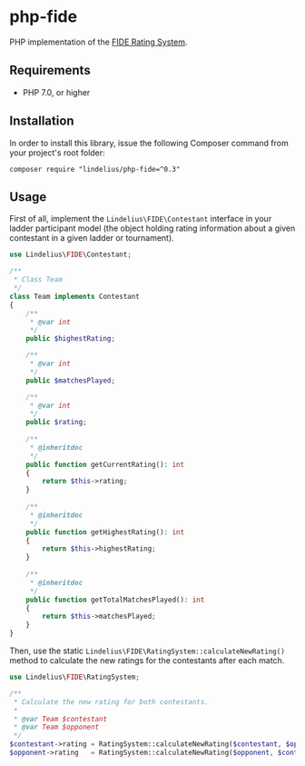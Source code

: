 # php-fide

PHP implementation of the [FIDE Rating System](https://www.fide.com/fide/handbook.html?id=172&view=article).

## Requirements

* PHP 7.0, or higher

## Installation

In order to install this library, issue the following Composer command from your project's root folder:

```
composer require "lindelius/php-fide=^0.3"
```

## Usage

First of all, implement the `Lindelius\FIDE\Contestant` interface in your ladder participant model (the object holding rating information about a given contestant in a given ladder or tournament).

```php
use Lindelius\FIDE\Contestant;

/**
 * Class Team
 */
class Team implements Contestant
{
    /**
     * @var int
     */
    public $highestRating;

    /**
     * @var int
     */
    public $matchesPlayed;

    /**
     * @var int
     */
    public $rating;
    
    /**
     * @inheritdoc
     */
    public function getCurrentRating(): int
    {
        return $this->rating;
    }
    
    /**
     * @inheritdoc
     */
    public function getHighestRating(): int
    {
        return $this->highestRating;
    }
    
    /**
     * @inheritdoc
     */
    public function getTotalMatchesPlayed(): int
    {
        return $this->matchesPlayed;
    }
}
```

Then, use the static `Lindelius\FIDE\RatingSystem::calculateNewRating()` method to calculate the new ratings for the contestants after each match.

```php
use Lindelius\FIDE\RatingSystem;

/**
 * Calculate the new rating for both contestants.
 *
 * @var Team $contestant
 * @var Team $opponent
 */
$contestant->rating = RatingSystem::calculateNewRating($contestant, $opponent, RatingSystem::WON);
$opponent->rating   = RatingSystem::calculateNewRating($opponent, $contestant, RatingSystem::LOST);
```

